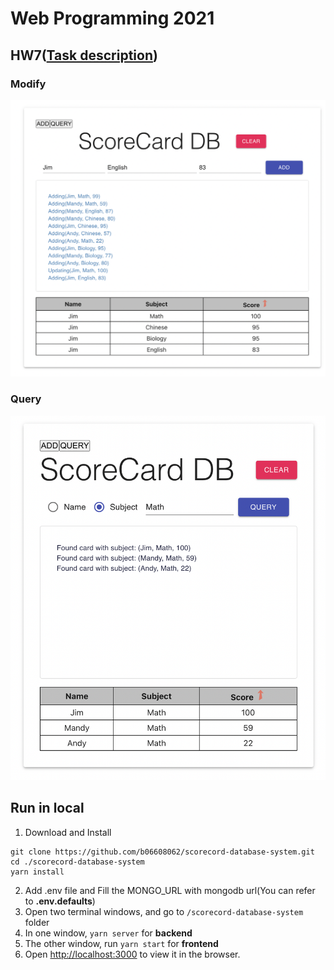 # Web Programming 2021

## HW7([Task description](https://github.com/b06608062/scorecord-database-system/blob/master/hw7.pdf))
### Modify
![This is an image](https://github.com/b06608062/scorecord-database-system/blob/master/demo_image/截圖%202022-03-25%20下午7.54.37.png)
### Query
![This is an image](https://github.com/b06608062/scorecord-database-system/blob/master/demo_image/截圖%202022-03-25%20下午7.55.08.png)

## Run in local
1. Download and Install
```
git clone https://github.com/b06608062/scorecord-database-system.git
cd ./scorecord-database-system
yarn install
```
2. Add .env file and Fill the MONGO_URL with mongodb url(You can refer to **.env.defaults**)
4. Open two terminal windows, and go to ```/scorecord-database-system``` folder
5. In one window, ```yarn server``` for **backend**
6. The other window, run ```yarn start``` for **frontend**
7. Open [http://localhost:3000](http://localhost:3000) to view it in the browser.
